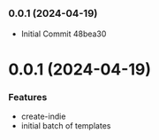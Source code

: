 ## <small>0.0.1 (2024-04-19)</small>

* Initial Commit 48bea30



# 0.0.1 (2024-04-19)


### Features

* create-indie
* initial batch of templates


